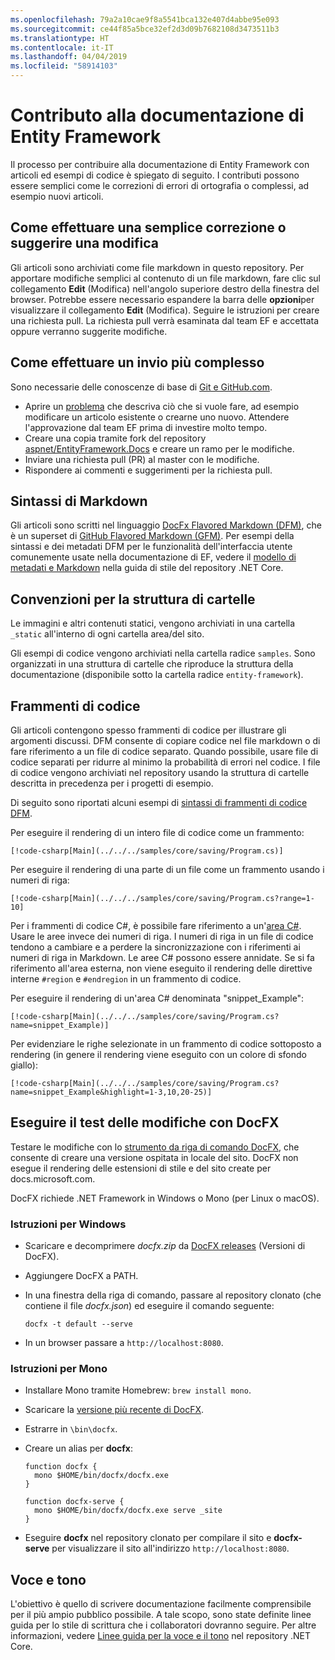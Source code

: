 ```yaml
---
ms.openlocfilehash: 79a2a10cae9f8a5541bca132e407d4abbe95e093
ms.sourcegitcommit: ce44f85a5bce32ef2d3d09b7682108d3473511b3
ms.translationtype: HT
ms.contentlocale: it-IT
ms.lasthandoff: 04/04/2019
ms.locfileid: "58914103"
---
```

# <a name="contributing-to-the-entity-framework-documentation"></a>Contributo alla documentazione di Entity Framework

Il processo per contribuire alla documentazione di Entity Framework con articoli ed esempi di codice è spiegato di seguito. I contributi possono essere semplici come le correzioni di errori di ortografia o complessi, ad esempio nuovi articoli.

## <a name="how-to-make-a-simple-correction-or-suggestion"></a>Come effettuare una semplice correzione o suggerire una modifica

Gli articoli sono archiviati come file markdown in questo repository. Per apportare modifiche semplici al contenuto di un file markdown, fare clic sul collegamento **Edit** (Modifica) nell'angolo superiore destro della finestra del browser. Potrebbe essere necessario espandere la barra delle **opzioni**per visualizzare il collegamento **Edit** (Modifica). Seguire le istruzioni per creare una richiesta pull. La richiesta pull verrà esaminata dal team EF e accettata oppure verranno suggerite modifiche.

## <a name="how-to-make-a-more-complex-submission"></a>Come effettuare un invio più complesso

Sono necessarie delle conoscenze di base di [Git e GitHub.com](https://guides.github.com/activities/hello-world/).

* Aprire un [problema](https://github.com/aspnet/EntityFramework.Docs/issues/new) che descriva ciò che si vuole fare, ad esempio modificare un articolo esistente o crearne uno nuovo. Attendere l'approvazione dal team EF prima di investire molto tempo.
* Creare una copia tramite fork del repository [aspnet/EntityFramework.Docs](https://github.com/aspnet/EntityFramework.Docs/) e creare un ramo per le modifiche.
* Inviare una richiesta pull (PR) al master con le modifiche.
* Rispondere ai commenti e suggerimenti per la richiesta pull.

## <a name="markdown-syntax"></a>Sintassi di Markdown

Gli articoli sono scritti nel linguaggio [DocFx Flavored Markdown (DFM)](http://dotnet.github.io/docfx/spec/docfx_flavored_markdown.html), che è un superset di [GitHub Flavored Markdown (GFM)](https://guides.github.com/features/mastering-markdown/). Per esempi della sintassi e dei metadati DFM per le funzionalità dell'interfaccia utente comunemente usate nella documentazione di EF, vedere il [modello di metadati e Markdown](https://github.com/dotnet/docs/blob/master/styleguide/template.md) nella guida di stile del repository .NET Core.

## <a name="folder-structure-conventions"></a>Convenzioni per la struttura di cartelle

Le immagini e altri contenuti statici, vengono archiviati in una cartella `_static` all'interno di ogni cartella area/del sito.

Gli esempi di codice vengono archiviati nella cartella radice `samples`. Sono organizzati in una struttura di cartelle che riproduce la struttura della documentazione (disponibile sotto la cartella radice `entity-framework`).

## <a name="code-snippets"></a>Frammenti di codice

Gli articoli contengono spesso frammenti di codice per illustrare gli argomenti discussi. DFM consente di copiare codice nel file markdown o di fare riferimento a un file di codice separato. Quando possibile, usare file di codice separati per ridurre al minimo la probabilità di errori nel codice. I file di codice vengono archiviati nel repository usando la struttura di cartelle descritta in precedenza per i progetti di esempio.

Di seguito sono riportati alcuni esempi di [sintassi di frammenti di codice DFM](http://dotnet.github.io/docfx/spec/docfx_flavored_markdown.html#code-snippet).

Per eseguire il rendering di un intero file di codice come un frammento:

``` none
[!code-csharp[Main](../../../samples/core/saving/Program.cs)]
```

Per eseguire il rendering di una parte di un file come un frammento usando i numeri di riga:

``` none
[!code-csharp[Main](../../../samples/core/saving/Program.cs?range=1-10]
```

Per i frammenti di codice C#, è possibile fare riferimento a un'[area C#](https://msdn.microsoft.com/library/9a1ybwek.aspx). Usare le aree invece dei numeri di riga. I numeri di riga in un file di codice tendono a cambiare e a perdere la sincronizzazione con i riferimenti ai numeri di riga in Markdown. Le aree C# possono essere annidate. Se si fa riferimento all'area esterna, non viene eseguito il rendering delle direttive interne `#region` e `#endregion` in un frammento di codice.

Per eseguire il rendering di un'area C# denominata "snippet_Example":

``` none
[!code-csharp[Main](../../../samples/core/saving/Program.cs?name=snippet_Example)]
```

Per evidenziare le righe selezionate in un frammento di codice sottoposto a rendering (in genere il rendering viene eseguito con un colore di sfondo giallo):

``` none
[!code-csharp[Main](../../../samples/core/saving/Program.cs?name=snippet_Example&highlight=1-3,10,20-25)]
```

## <a name="test-your-changes-with-docfx"></a>Eseguire il test delle modifiche con DocFX

Testare le modifiche con lo [strumento da riga di comando DocFX](https://dotnet.github.io/docfx/tutorial/docfx_getting_started.html#2-use-docfx-as-a-command-line-tool), che consente di creare una versione ospitata in locale del sito. DocFX non esegue il rendering delle estensioni di stile e del sito create per docs.microsoft.com.

DocFX richiede .NET Framework in Windows o Mono (per Linux o macOS).

### <a name="windows-instructions"></a>Istruzioni per Windows

* Scaricare e decomprimere *docfx.zip* da [DocFX releases](https://github.com/dotnet/docfx/releases) (Versioni di DocFX).
* Aggiungere DocFX a PATH.
* In una finestra della riga di comando, passare al repository clonato (che contiene il file *docfx.json*) ed eseguire il comando seguente:

   ``` console
   docfx -t default --serve
   ```

* In un browser passare a `http://localhost:8080`.

### <a name="mono-instructions"></a>Istruzioni per Mono

* Installare Mono tramite Homebrew: `brew install mono`.
* Scaricare la [versione più recente di DocFX](https://github.com/dotnet/docfx/releases/tag/v2.7.2).
* Estrarre in `\bin\docfx`.
* Creare un alias per **docfx**:

  ``` console
  function docfx {
    mono $HOME/bin/docfx/docfx.exe
  }

  function docfx-serve {
    mono $HOME/bin/docfx/docfx.exe serve _site
  }
  ```

* Eseguire **docfx** nel repository clonato per compilare il sito e **docfx-serve** per visualizzare il sito all'indirizzo `http://localhost:8080`.

## <a name="voice-and-tone"></a>Voce e tono

L'obiettivo è quello di scrivere documentazione facilmente comprensibile per il più ampio pubblico possibile. A tale scopo, sono state definite linee guida per lo stile di scrittura che i collaboratori dovranno seguire. Per altre informazioni, vedere [Linee guida per la voce e il tono](https://github.com/dotnet/docs/blob/master/styleguide/voice-tone.md) nel repository .NET Core.
